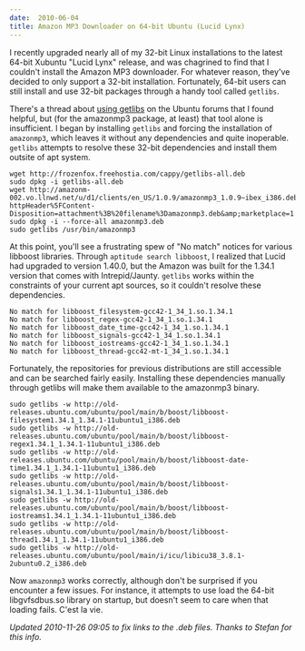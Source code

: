 ```yaml
---
date:  2010-06-04
title: Amazon MP3 Downloader on 64-bit Ubuntu (Lucid Lynx)
---
```

I recently upgraded nearly all of my 32-bit Linux installations to the
latest 64-bit Xubuntu "Lucid Lynx" release, and was chagrined to find
that I couldn't install the Amazon MP3 downloader. For whatever
reason, they've decided to only support a 32-bit installation.
Fortunately, 64-bit users can still install and use 32-bit packages
through a handy tool called `getlibs`.

There's a thread about [using getlibs](http://ubuntuforums.org/showthread.php?t=474790) on the
Ubuntu forums that I found helpful, but (for the amazonmp3 package, at
least) that tool alone is insufficient. I began by installing
`getlibs` and forcing the installation of `amazonmp3`, which leaves it
without any dependencies and quite inoperable. `getlibs` attempts to
resolve these 32-bit dependencies and install them outsite of apt system.

    wget http://frozenfox.freehostia.com/cappy/getlibs-all.deb
    sudo dpkg -i getlibs-all.deb
    wget http://amazonm-002.vo.llnwd.net/u/d1/clients/en_US/1.0.9/amazonmp3_1.0.9~ibex_i386.deb?httpHeader%5FContent-Disposition=attachment%3B%20filename%3Damazonmp3.deb&amp;marketplace=1
    sudo dpkg -i --force-all amazonmp3.deb
    sudo getlibs /usr/bin/amazonmp3

At this point, you'll see a frustrating spew of "No match"
notices for various libboost libraries. Through `aptitude search libboost`,
I realized that Lucid had upgraded to version 1.40.0, but
the Amazon was built for the 1.34.1 version that comes with
Intrepid/Jaunty. `getlibs` works within the constraints of your
current apt sources, so it couldn't resolve these dependencies.

    No match for libboost_filesystem-gcc42-1_34_1.so.1.34.1
    No match for libboost_regex-gcc42-1_34_1.so.1.34.1
    No match for libboost_date_time-gcc42-1_34_1.so.1.34.1
    No match for libboost_signals-gcc42-1_34_1.so.1.34.1
    No match for libboost_iostreams-gcc42-1_34_1.so.1.34.1
    No match for libboost_thread-gcc42-mt-1_34_1.so.1.34.1

Fortunately, the repositories for previous distributions are still
accessible and can be searched fairly easily. Installing these
dependencies manually through getlibs will make them available to the
amazonmp3 binary.

    sudo getlibs -w http://old-releases.ubuntu.com/ubuntu/pool/main/b/boost/libboost-filesystem1.34.1_1.34.1-11ubuntu1_i386.deb
    sudo getlibs -w http://old-releases.ubuntu.com/ubuntu/pool/main/b/boost/libboost-regex1.34.1_1.34.1-11ubuntu1_i386.deb
    sudo getlibs -w http://old-releases.ubuntu.com/ubuntu/pool/main/b/boost/libboost-date-time1.34.1_1.34.1-11ubuntu1_i386.deb
    sudo getlibs -w http://old-releases.ubuntu.com/ubuntu/pool/main/b/boost/libboost-signals1.34.1_1.34.1-11ubuntu1_i386.deb
    sudo getlibs -w http://old-releases.ubuntu.com/ubuntu/pool/main/b/boost/libboost-iostreams1.34.1_1.34.1-11ubuntu1_i386.deb
    sudo getlibs -w http://old-releases.ubuntu.com/ubuntu/pool/main/b/boost/libboost-thread1.34.1_1.34.1-11ubuntu1_i386.deb
    sudo getlibs -w http://old-releases.ubuntu.com/ubuntu/pool/main/i/icu/libicu38_3.8.1-2ubuntu0.2_i386.deb

Now `amazonmp3` works correctly, although don't be surprised if you
encounter a few issues. For instance, it attempts to use load the
64-bit libgvfsdbus.so library on startup, but doesn't seem to care
when that loading fails. C'est la vie.

*Updated 2010-11-26 09:05 to fix links to the .deb files. Thanks to Stefan for this info.*

